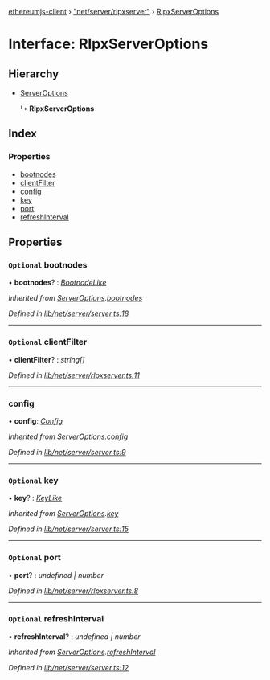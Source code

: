 [ethereumjs-client](../README.md) › ["net/server/rlpxserver"](../modules/_net_server_rlpxserver_.md) › [RlpxServerOptions](_net_server_rlpxserver_.rlpxserveroptions.md)

# Interface: RlpxServerOptions

## Hierarchy

- [ServerOptions](_net_server_server_.serveroptions.md)

  ↳ **RlpxServerOptions**

## Index

### Properties

- [bootnodes](_net_server_rlpxserver_.rlpxserveroptions.md#optional-bootnodes)
- [clientFilter](_net_server_rlpxserver_.rlpxserveroptions.md#optional-clientfilter)
- [config](_net_server_rlpxserver_.rlpxserveroptions.md#config)
- [key](_net_server_rlpxserver_.rlpxserveroptions.md#optional-key)
- [port](_net_server_rlpxserver_.rlpxserveroptions.md#optional-port)
- [refreshInterval](_net_server_rlpxserver_.rlpxserveroptions.md#optional-refreshinterval)

## Properties

### `Optional` bootnodes

• **bootnodes**? : _[BootnodeLike](../modules/_types_.md#bootnodelike)_

_Inherited from [ServerOptions](_net_server_server_.serveroptions.md).[bootnodes](_net_server_server_.serveroptions.md#optional-bootnodes)_

_Defined in [lib/net/server/server.ts:18](https://github.com/ethereumjs/ethereumjs-client/blob/master/lib/net/server/server.ts#L18)_

---

### `Optional` clientFilter

• **clientFilter**? : _string[]_

_Defined in [lib/net/server/rlpxserver.ts:11](https://github.com/ethereumjs/ethereumjs-client/blob/master/lib/net/server/rlpxserver.ts#L11)_

---

### config

• **config**: _[Config](../classes/_config_.config.md)_

_Inherited from [ServerOptions](_net_server_server_.serveroptions.md).[config](_net_server_server_.serveroptions.md#config)_

_Defined in [lib/net/server/server.ts:9](https://github.com/ethereumjs/ethereumjs-client/blob/master/lib/net/server/server.ts#L9)_

---

### `Optional` key

• **key**? : _[KeyLike](../modules/_types_.md#keylike)_

_Inherited from [ServerOptions](_net_server_server_.serveroptions.md).[key](_net_server_server_.serveroptions.md#optional-key)_

_Defined in [lib/net/server/server.ts:15](https://github.com/ethereumjs/ethereumjs-client/blob/master/lib/net/server/server.ts#L15)_

---

### `Optional` port

• **port**? : _undefined | number_

_Defined in [lib/net/server/rlpxserver.ts:8](https://github.com/ethereumjs/ethereumjs-client/blob/master/lib/net/server/rlpxserver.ts#L8)_

---

### `Optional` refreshInterval

• **refreshInterval**? : _undefined | number_

_Inherited from [ServerOptions](_net_server_server_.serveroptions.md).[refreshInterval](_net_server_server_.serveroptions.md#optional-refreshinterval)_

_Defined in [lib/net/server/server.ts:12](https://github.com/ethereumjs/ethereumjs-client/blob/master/lib/net/server/server.ts#L12)_
